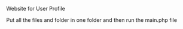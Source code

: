 Website for User Profile 

Put all the files and folder in one folder
and then run the main.php file
